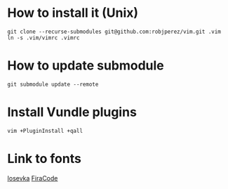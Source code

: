 # How to install it (Unix)

```
git clone --recurse-submodules git@github.com:robjperez/vim.git .vim
ln -s .vim/vimrc .vimrc
```

# How to update submodule
```
git submodule update --remote
```

# Install Vundle plugins
```
vim +PluginInstall +qall
```

# Link to fonts
[Iosevka](https://github.com/be5invis/Iosevka/releases)
[FiraCode](https://github.com/tonsky/FiraCode/releases)
